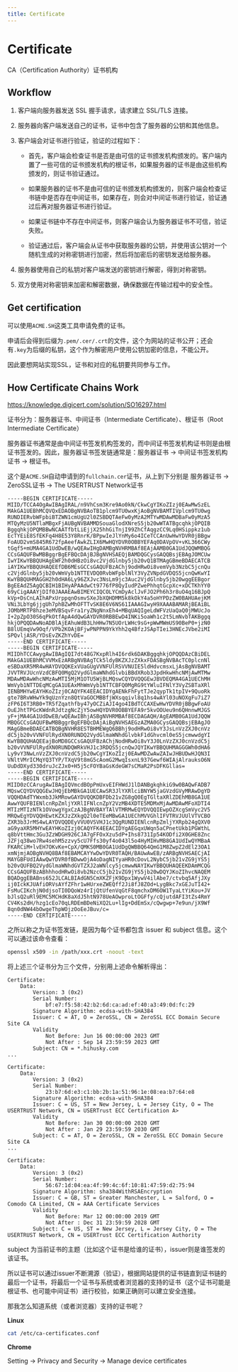```yaml
---
title: Certificate
---
```




# Certificate

CA（Certification Authority）证书机构

## Workflow

1. 客户端向服务器发送 SSL 握手请求，请求建立 SSL/TLS 连接。

2. 服务器向客户端发送自己的证书，证书中包含了服务器的公钥和其他信息。

3. 客户端会对证书进行验证，验证的过程如下：

   - 首先，客户端会检查证书是否是由可信的证书颁发机构颁发的。客户端内置了一些可信的证书颁发机构的根证书，如果服务器的证书是由这些机构颁发的，则证书验证通过。

   - 如果服务器的证书不是由可信的证书颁发机构颁发的，则客户端会检查证书链中是否存在中间证书，如果存在，则会对中间证书进行验证，验证通过后再对服务器证书进行验证。

   - 如果证书链中不存在中间证书，则客户端会认为服务器证书不可信，验证失败。

   - 验证通过后，客户端会从证书中获取服务器的公钥，并使用该公钥对一个随机生成的对称密钥进行加密，然后将加密后的密钥发送给服务器。

4. 服务器使用自己的私钥对客户端发送的密钥进行解密，得到对称密钥。

5. 双方使用对称密钥来加密和解密数据，确保数据在传输过程中的安全性。

## Get certification

可以使用`ACME.SH`这类工具申请免费的证书。

申请后会得到后缀为`.pem/.cer/.crt`的文件，这个为网站的证书公开；还会有`.key`为后缀的私钥，这个作为解密用户使用公钥加密的信息，不能公开。

因此要想网站实现SSL，证书和对应的私钥要共同参与工作。

## How Certificate Chains Work

https://knowledge.digicert.com/solution/SO16297.html

证书分为：服务器证书、中间证书（Intermediate Certificate）、根证书（Root Intermediate Certificate）

服务器证书通常是由中间证书签发机构签发的，而中间证书签发机构证书则是由根证书签发的。因此，服务器证书签发链通常是：服务器证书 -> 中间证书签发机构证书 -> 根证书。

这个是`ACME.SH`自动申请到的`fullchain.cer`证书，从上到下分别是 服务器证书 -> ZeroSSL证书 -> The USERTRUST Network证书

```
-----BEGIN CERTIFICATE-----
MIID/TCCA4OgAwIBAgIRAL/n9VhCsm3Kre9Ao0kN/CkwCgYIKoZIzj0EAwMwSzEL
MAkGA1UEBhMCQVQxEDAOBgNVBAoTB1plcm9TU0wxKjAoBgNVBAMTIVplcm9TU0wg
RUNDIERvbWFpbiBTZWN1cmUgU2l0ZSBDQTAeFw0yMzA2MTYwMDAwMDBaFw0yMzA5
MTQyMzU5NTlaMBgxFjAUBgNVBAMMDSouaGlodXNreS5jb20wWTATBgcqhkjOPQIB
BggqhkjOPQMBBwNCAATfbtLiEjjX25hhGiTnjI99ZhCfAqgzCC9Lq0HSippkz1ub
EcTYEiE8SfEKFq4H8E53Y8RnrK/BPpwIeJlYnMy6o4ICeTCCAnUwHwYDVR0jBBgw
FoAUD2vmS845R672fpAeefAwkZLIX6MwHQYDVR0OBBYEFAq0DAVpOV+vKL366CWy
tGqf5+mUMA4GA1UdDwEB/wQEAwIHgDAMBgNVHRMBAf8EAjAAMB0GA1UdJQQWMBQG
CCsGAQUFBwMBBggrBgEFBQcDAjBJBgNVHSAEQjBAMDQGCysGAQQBsjEBAgJOMCUw
IwYIKwYBBQUHAgEWF2h0dHBzOi8vc2VjdGlnby5jb20vQ1BTMAgGBmeBDAECATCB
iAYIKwYBBQUHAQEEfDB6MEsGCCsGAQUFBzAChj9odHRwOi8vemVyb3NzbC5jcnQu
c2VjdGlnby5jb20vWmVyb1NTTEVDQ0RvbWFpblNlY3VyZVNpdGVDQS5jcnQwKwYI
KwYBBQUHMAGGH2h0dHA6Ly96ZXJvc3NsLm9jc3Auc2VjdGlnby5jb20wggEEBgor
BgEEAdZ5AgQCBIH1BIHyAPAAdwCt9776fP8QyIudPZwePhhqtGcpXc+xDCTKhYY0
69yCigAAAYjDIf0JAAAEAwBIMEYCIQCOLYCmDyAclJvFJO2Ph6h3r8uO4q16BJpQ
kVp+DsCnLAIhAPxUrppqnOsmvSXeJbXQHDMM5k8kOkY4a5oHYPDzZW0BAHUAejKM
VNi3LbYg6jjgUh7phBZwMhOFTTvSK8E6V6NS61IAAAGIwyH9XAAABAMARjBEAiBL
JOMbMRTP8hze3eMVBSqvFra1ryZNgNnxEh4+MBqUAQIgeLdWFVzUaQaQ0jMWUcJo
I+2pZpO30S6qPkOtfApA4dQwGAYDVR0RBBEwD4INKi5oaWh1c2t5LmNvbTAKBggq
hkjOPQQDAwNoADBlAjEAhuWdB3LhHHw7N5UOrLWHc9sG+pWwMWmUS90BeP0+jzN0
B8lUEmqVw9Oqf/VPb2KOAjBFjwPNPPN9YkYhh2q4BfzJSApTIei3HNEcJVbe2iMI
SPQvljASR/YDsEvZKZhYvDE=
-----END CERTIFICATE-----
-----BEGIN CERTIFICATE-----
MIIDhTCCAwygAwIBAgIQI7dt48G7KxpRlh4I6rdk6DAKBggqhkjOPQQDAzCBiDEL
MAkGA1UEBhMCVVMxEzARBgNVBAgTCk5ldyBKZXJzZXkxFDASBgNVBAcTC0plcnNl
eSBDaXR5MR4wHAYDVQQKExVUaGUgVVNFUlRSVVNUIE5ldHdvcmsxLjAsBgNVBAMT
JVVTRVJUcnVzdCBFQ0MgQ2VydGlmaWNhdGlvbiBBdXRob3JpdHkwHhcNMjAwMTMw
MDAwMDAwWhcNMzAwMTI5MjM1OTU5WjBLMQswCQYDVQQGEwJBVDEQMA4GA1UEChMH
WmVyb1NTTDEqMCgGA1UEAxMhWmVyb1NTTCBFQ0MgRG9tYWluIFNlY3VyZSBTaXRl
IENBMHYwEAYHKoZIzj0CAQYFK4EEACIDYgAENkFhFytTJe2qypTk1tpIV+9QuoRk
gte7BRvWHwYk9qUznYzn8QtVaGOCMBBfjWXsqqivl8q1hs4wAYl03uNOXgFu7iZ7
zFP6I6T3RB0+TR5fZqathfby47yOCZiAJI4go4IBdTCCAXEwHwYDVR0jBBgwFoAU
OuEJhtTPGcKWdnRJdtzgNcZjY5owHQYDVR0OBBYEFA9r5kvOOUeu9n6QHnnwMJGS
yF+jMA4GA1UdDwEB/wQEAwIBhjASBgNVHRMBAf8ECDAGAQH/AgEAMB0GA1UdJQQW
MBQGCCsGAQUFBwMBBggrBgEFBQcDAjAiBgNVHSAEGzAZMA0GCysGAQQBsjEBAgJO
MAgGBmeBDAECATBQBgNVHR8ESTBHMEWgQ6BBhj9odHRwOi8vY3JsLnVzZXJ0cnVz
dC5jb20vVVNFUlRydXN0RUNDQ2VydGlmaWNhdGlvbkF1dGhvcml0eS5jcmwwdgYI
KwYBBQUHAQEEajBoMD8GCCsGAQUFBzAChjNodHRwOi8vY3J0LnVzZXJ0cnVzdC5j
b20vVVNFUlRydXN0RUNDQWRkVHJ1c3RDQS5jcnQwJQYIKwYBBQUHMAGGGWh0dHA6
Ly9vY3NwLnVzZXJ0cnVzdC5jb20wCgYIKoZIzj0EAwMDZwAwZAIwJHBUDwHJQN3I
VNltVMrICMqYQ3TYP/TXqV9t8mG5cAomG2MwqIsxnL937Gewf6WIAjAlrauksO6N
UuDdDXyd330druJcZJx0+H5j5cFOYBaGsKdeGW7sCMaR2PsDFKGllas=
-----END CERTIFICATE-----
-----BEGIN CERTIFICATE-----
MIID0zCCArugAwIBAgIQVmcdBOpPmUxvEIFHWdJ1lDANBgkqhkiG9w0BAQwFADB7
MQswCQYDVQQGEwJHQjEbMBkGA1UECAwSR3JlYXRlciBNYW5jaGVzdGVyMRAwDgYD
VQQHDAdTYWxmb3JkMRowGAYDVQQKDBFDb21vZG8gQ0EgTGltaXRlZDEhMB8GA1UE
AwwYQUFBIENlcnRpZmljYXRlIFNlcnZpY2VzMB4XDTE5MDMxMjAwMDAwMFoXDTI4
MTIzMTIzNTk1OVowgYgxCzAJBgNVBAYTAlVTMRMwEQYDVQQIEwpOZXcgSmVyc2V5
MRQwEgYDVQQHEwtKZXJzZXkgQ2l0eTEeMBwGA1UEChMVVGhlIFVTRVJUUlVTVCBO
ZXR3b3JrMS4wLAYDVQQDEyVVU0VSVHJ1c3QgRUNDIENlcnRpZmljYXRpb24gQXV0
aG9yaXR5MHYwEAYHKoZIzj0CAQYFK4EEACIDYgAEGqxUWqn5aCPnetUkb1PGWthL
q8bVttHmc3Gu3ZzWDGH926CJA7gFFOxXzu5dP+Ihs8731Ip54KODfi2X0GHE8Znc
JZFjq38wo7Rw4sehM5zzvy5cU7Ffs30yf4o043l5o4HyMIHvMB8GA1UdIwQYMBaA
FKARCiM+lvEH7OKvKe+CpX/QMKS0MB0GA1UdDgQWBBQ64QmG1M8ZwpZ2dEl23OA1
xmNjmjAOBgNVHQ8BAf8EBAMCAYYwDwYDVR0TAQH/BAUwAwEB/zARBgNVHSAECjAI
MAYGBFUdIAAwQwYDVR0fBDwwOjA4oDagNIYyaHR0cDovL2NybC5jb21vZG9jYS5j
b20vQUFBQ2VydGlmaWNhdGVTZXJ2aWNlcy5jcmwwNAYIKwYBBQUHAQEEKDAmMCQG
CCsGAQUFBzABhhhodHRwOi8vb2NzcC5jb21vZG9jYS5jb20wDQYJKoZIhvcNAQEM
BQADggEBABns652JLCALBIAdGN5CmXKZFjK9Dpx1WywV4ilAbe7/ctvbq5AfjJXy
ij0IckKJUAfiORVsAYfZFhr1wHUrxeZWEQff2Ji8fJ8ZOd+LygBkc7xGEJuTI42+
FsMuCIKchjN0djsoTI0DQoWz4rIjQtUfenVqGtF8qmchxDM6OW1TyaLtYiKou+JV
bJlsQ2uRl9EMC5MCHdK8aXdJ5htN978UeAOwproLtOGFfy/cQjutdAFI3tZs4RmY
CV4Ks2dH/hzg1cEo70qLRDEmBDeNiXQ2Lu+lIg+DdEmSx/cQwgwp+7e9un/jX9Wf
8qn0dNW44bOwgeThpWOjzOoEeJBuv/c=
-----END CERTIFICATE-----
```

之所以称之为证书签发链，是因为每个证书都包含 issuer 和 subject 信息。这个可以通过该命令查看：

```sh
openssl x509 -in /path/xxx.crt -noout -text
```

将上述三个证书分为三个文件，分别用上述命令解析得出：

```
Certificate:
    Data:
        Version: 3 (0x2)
        Serial Number:
            bf:e7:f5:58:42:b2:6d:ca:ad:ef:40:a3:49:0d:fc:29
        Signature Algorithm: ecdsa-with-SHA384
        Issuer: C = AT, O = ZeroSSL, CN = ZeroSSL ECC Domain Secure Site CA
        Validity
            Not Before: Jun 16 00:00:00 2023 GMT
            Not After : Sep 14 23:59:59 2023 GMT
        Subject: CN = *.hihusky.com
...

Certificate:
    Data:
        Version: 3 (0x2)
        Serial Number:
            23:b7:6d:e3:c1:bb:2b:1a:51:96:1e:08:ea:b7:64:e8
        Signature Algorithm: ecdsa-with-SHA384
        Issuer: C = US, ST = New Jersey, L = Jersey City, O = The USERTRUST Network, CN = USERTrust ECC Certification A>
        Validity
            Not Before: Jan 30 00:00:00 2020 GMT
            Not After : Jan 29 23:59:59 2030 GMT
        Subject: C = AT, O = ZeroSSL, CN = ZeroSSL ECC Domain Secure Site CA
...

Certificate:
    Data:
        Version: 3 (0x2)
        Serial Number:
            56:67:1d:04:ea:4f:99:4c:6f:10:81:47:59:d2:75:94
        Signature Algorithm: sha384WithRSAEncryption
        Issuer: C = GB, ST = Greater Manchester, L = Salford, O = Comodo CA Limited, CN = AAA Certificate Services
        Validity
            Not Before: Mar 12 00:00:00 2019 GMT
            Not After : Dec 31 23:59:59 2028 GMT
        Subject: C = US, ST = New Jersey, L = Jersey City, O = The USERTRUST Network, CN = USERTrust ECC Certification Authority

```

subject 为当前证书的主题（比如这个证书是给谁的证书），issuer则是谁签发的该证书。

所以证书可以通过issuer不断溯源（验证），根据网站提供的证书链直到证书链的最后一个证书，将最后一个证书与系统或者浏览器的支持的证书（这个证书可能是根证书、也可能中间证书）进行校验，如果正确则可以建立安全连接。

那我怎么知道系统（或者浏览器）支持的证书呢？

**Linux**

```sh
cat /etc/ca-certificates.conf
```

**Chrome**

Setting -> Privacy and Security -> Manage device certificates
